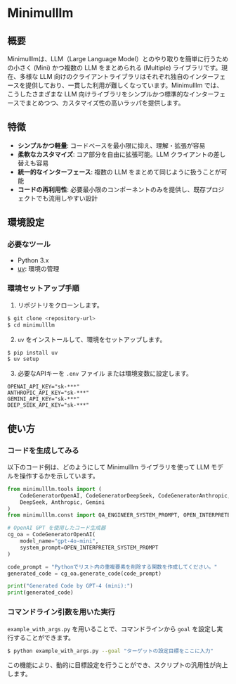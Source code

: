 # Minimulllm

## 概要

Minimulllmは、LLM（Large Language Model）とのやり取りを簡単に行うための小さく (Mini) かつ複数の LLM をまとめられる (Multiple) ライブラリです。現在、多様な LLM 向けのクライアントライブラリはそれぞれ独自のインターフェースを提供しており、一貫した利用が難しくなっています。Minimulllm では、こうしたさまざまな LLM 向けライブラリをシンプルかつ標準的なインターフェースでまとめつつ、カスタマイズ性の高いラッパを提供します。

## 特徴

- **シンプルかつ軽量**: コードベースを最小限に抑え、理解・拡張が容易
- **柔軟なカスタマイズ**: コア部分を自由に拡張可能。LLM クライアントの差し替えも容易
- **統一的なインターフェース**: 複数の LLM をまとめて同じように扱うことが可能
- **コードの再利用性**: 必要最小限のコンポーネントのみを提供し、既存プロジェクトでも流用しやすい設計

## 環境設定

### 必要なツール
- Python 3.x
- [uv](https://pypi.org/project/uv/): 環境の管理

### 環境セットアップ手順
1. リポジトリをクローンします。

```bash
$ git clone <repository-url>
$ cd minimulllm
```

2. `uv` をインストールして、環境をセットアップします。

```bash
$ pip install uv
$ uv setup
```

3. 必要なAPIキーを `.env` ファイル または環境変数に設定します。

```env
OPENAI_API_KEY="sk-***"
ANTHROPIC_API_KEY="sk-***"
GEMINI_API_KEY="sk-***"
DEEP_SEEK_API_KEY="sk-***"
```

## 使い方

### コードを生成してみる
以下のコード例は、どのようにして Minimulllm ライブラリを使って LLM モデルを操作するかを示しています。

```python
from minimulllm.tools import (
    CodeGeneratorOpenAI, CodeGeneratorDeepSeek, CodeGeneratorAnthropic, CodeGeneratorGemini,
    DeepSeek, Anthropic, Gemini
)
from minimulllm.const import QA_ENGINEER_SYSTEM_PROMPT, OPEN_INTERPRETER_SYSTEM_PROMPT

# OpenAI GPT を使用したコード生成器
cg_oa = CodeGeneratorOpenAI(
    model_name="gpt-4o-mini",
    system_prompt=OPEN_INTERPRETER_SYSTEM_PROMPT
)

code_prompt = "Pythonでリスト内の重複要素を削除する関数を作成してください。"
generated_code = cg_oa.generate_code(code_prompt)

print("Generated Code by GPT-4 (mini):")
print(generated_code)
```

### コマンドライン引数を用いた実行
`example_with_args.py` を用いることで、コマンドラインから `goal` を設定し実行することができます。

```bash
$ python example_with_args.py --goal "ターゲットの設定目標をここに入力"
```

この機能により、動的に目標設定を行うことができ、スクリプトの汎用性が向上します。